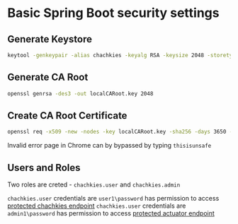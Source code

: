 # Basic Spring Boot security settings

## Generate Keystore

```bash
keytool -genkeypair -alias chachkies -keyalg RSA -keysize 2048 -storetype PKCS12 -keystore chachkies.p12 -validity 3650
```

## Generate CA Root

```bash
openssl genrsa -des3 -out localCARoot.key 2048
```

## Create CA Root Certificate

```bash
openssl req -x509 -new -nodes -key localCARoot.key -sha256 -days 3650 -out localCARoot.pem
```

Invalid error page in Chrome can by bypassed by typing `thisisunsafe`

## Users and Roles

Two roles are creted - `chachkies.user` and `chachkies.admin`

`chachkies.user` credentials are `user1\password` has permission to access [protected chachkies endpoint](https://localhost:8443/api/chachkies)
`chachkies.user` credentials are `admin1\password` has permission to access [protected actuator endpoint](https://localhost:8443/actuator)